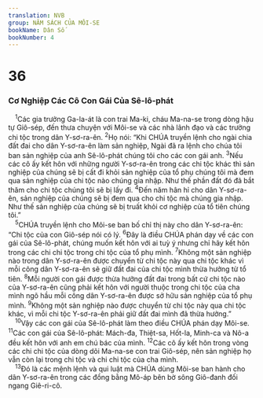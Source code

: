 ```yaml
---
translation: NVB
group: NĂM SÁCH CỦA MÔI-SE
bookName: Dân Số 
bookNumber: 4
---
```


<div class="title"><h1>36</h1><h3>Cơ Nghiệp Các Cô Con Gái Của Sê-lô-phát </h3></div>
<span class="verse dan_36_1"> <sup>1</sup>Các gia trưởng Ga-la-át là con trai Ma-ki, cháu Ma-na-se trong dòng hậu tự Giô-sép, đến thưa chuyện với Môi-se và các nhà lãnh đạo và các trưởng chi tộc trong dân Y-sơ-ra-ên. </span>
<span class="verse dan_36_2"><sup>2</sup>Họ nói: “Khi CHÚA truyền lệnh cho ngài chia đất đai cho dân Y-sơ-ra-ên làm sản nghiệp, Ngài đã ra lệnh cho chúa tôi ban sản nghiệp của anh Sê-lô-phát chúng tôi cho các con gái anh. </span>
<span class="verse dan_36_3"><sup>3</sup>Nếu các cô ấy kết hôn với những người Y-sơ-ra-ên trong các chi tộc khác thì sản nghiệp của chúng sẽ bị cất đi khỏi sản nghiệp của tổ phụ chúng tôi mà đem qua sản nghiệp của chi tộc nào chúng gia nhập. Như thế phần đất đó đã bắt thăm cho chi tộc chúng tôi sẽ bị lấy đi. </span>
<span class="verse dan_36_4"><sup>4</sup>Đến năm hân hỉ cho dân Y-sơ-ra-ên, sản nghiệp của chúng sẽ bị đem qua cho chi tộc mà chúng gia nhập. Như thế sản nghiệp của chúng sẽ bị truất khỏi cơ nghiệp của tổ tiên chúng tôi.” <br/></span>
<span class="verse dan_36_5"> <sup>5</sup>CHÚA truyền lệnh cho Môi-se ban bố chỉ thị này cho dân Y-sơ-ra-ên: “Chi tộc của con Giô-sép nói có lý. </span>
<span class="verse dan_36_6"><sup>6</sup>Đây là điều CHÚA phán dạy về các con gái của Sê-lô-phát, chúng muốn kết hôn với ai tuỳ ý nhưng chỉ hãy kết hôn trong các chi chi tộc trong chi tộc của tổ phụ mình. </span>
<span class="verse dan_36_7"><sup>7</sup>Không một sản nghiệp nào trong dân Y-sơ-ra-ên được chuyển từ chi tộc này qua chi tộc khác vì mỗi công dân Y-sơ-ra-ên sẽ giữ đất đai của chi tộc mình thừa hưởng từ tổ tiên. </span>
<span class="verse dan_36_8"><sup>8</sup>Mỗi người con gái được thừa hưởng đất đai trong bất cứ chi tộc nào của Y-sơ-ra-ên cũng phải kết hôn với người thuộc trong chi tộc của cha mình ngõ hầu mỗi công dân Y-sơ-ra-ên được sở hữu sản nghiệp của tổ phụ mình. </span>
<span class="verse dan_36_9"><sup>9</sup>Không một sản nghiệp nào được chuyển từ chi tộc này qua chi tộc khác, vì mỗi chi tộc Y-sơ-ra-ên phải giữ đất đai mình đã thừa hưởng.” <br/></span>
<span class="verse dan_36_10"> <sup>10</sup>Vậy các con gái của Sê-lô-phát làm theo điều CHÚA phán dạy Môi-se. </span>
<span class="verse dan_36_11"><sup>11</sup>Các con gái của Sê-lô-phát: Mách-đa, Thiệt-sa, Hốt-la, Minh-ca và Nô-a đều kết hôn với anh em chú bác của mình. </span>
<span class="verse dan_36_12"><sup>12</sup>Các cô ấy kết hôn trong vòng các chi chi tộc của dòng dõi Ma-na-se con trai Giô-sép, nên sản nghiệp họ vẫn còn lại trong chi tộc và chi chi tộc của cha mình. <br/></span>
<span class="verse dan_36_13"> <sup>13</sup>Đó là các mệnh lệnh và qui luật mà CHÚA dùng Môi-se ban hành cho dân Y-sơ-ra-ên trong các đồng bằng Mô-áp bên bờ sông Giô-đanh đối ngang Giê-ri-cô. <br/></span>

